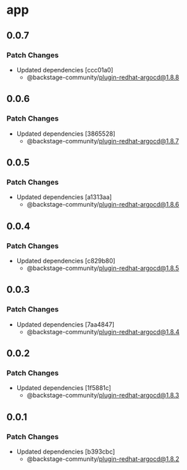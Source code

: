 # app

## 0.0.7

### Patch Changes

- Updated dependencies [ccc01a0]
  - @backstage-community/plugin-redhat-argocd@1.8.8

## 0.0.6

### Patch Changes

- Updated dependencies [3865528]
  - @backstage-community/plugin-redhat-argocd@1.8.7

## 0.0.5

### Patch Changes

- Updated dependencies [a1313aa]
  - @backstage-community/plugin-redhat-argocd@1.8.6

## 0.0.4

### Patch Changes

- Updated dependencies [c829b80]
  - @backstage-community/plugin-redhat-argocd@1.8.5

## 0.0.3

### Patch Changes

- Updated dependencies [7aa4847]
  - @backstage-community/plugin-redhat-argocd@1.8.4

## 0.0.2

### Patch Changes

- Updated dependencies [1f5881c]
  - @backstage-community/plugin-redhat-argocd@1.8.3

## 0.0.1

### Patch Changes

- Updated dependencies [b393cbc]
  - @backstage-community/plugin-redhat-argocd@1.8.2
